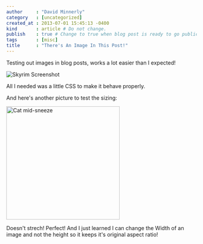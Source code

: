 ```yaml
---
author     : "David Minnerly"
category   : [uncategorized]
created_at : 2013-07-01 15:45:13 -0400
kind       : article # Do not change.
publish    : true # Change to true when blog post is ready to go public.
tags       : [misc]
title      : "There's An Image In This Post!"
---
```


Testing out images in blog posts, works a lot easier than I expected!

![Skyrim Screenshot](http://i.imgur.com/ifFk2CT.jpg "An awesome picture I took in Skyrim")

All I needed was a little CSS to make it behave properly.

And here's another picture to test the sizing:

<!-- This time using the regular image tag! -->
<img src="http://i.imgur.com/HS1xZbJ.jpg" alt="Cat mid-sneeze" width="300">

Doesn't strech! Perfect! And I just learned I can change the Width of an image
and not the height so it keeps it's original aspect ratio!

